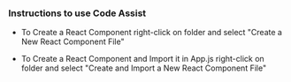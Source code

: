 ### Instructions to use Code Assist

- To Create a React Component right-click on folder and select "Create a New React Component File"

- To Create a React Component and Import it in App.js right-click on folder and select "Create and Import a New React Component File"